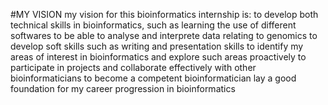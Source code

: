 #MY VISION
my vision for this bioinformatics internship is:
to develop both technical skills in bioinformatics, such as learning the use of different softwares to be able to analyse and interprete data relating to genomics
to develop soft skills such as writing and presentation skills
to identify my areas of interest in bioinformatics and explore such areas proactively
to participate in projects and collaborate effectively with other bioinformaticians
to become a competent bioinformatician
lay a good foundation for my career progression in bioinformatics
